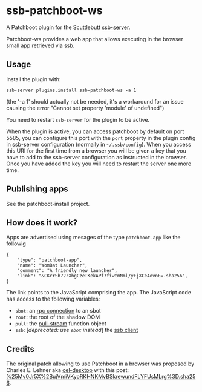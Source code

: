 # ssb-patchboot-ws
A Patchboot plugin for the Scuttlebutt [ssb-server](https://github.com/ssbc/ssb-server).

Patchboot-ws provides a web app that allows executing in the browser small app retrieved via ssb.

## Usage

Install the plugin with:

    ssb-server plugins.install ssb-patchboot-ws -a 1

(the '-a 1' should actually not be needed, it's a workaround for an issue causing the error "Cannot set property 'module' of undefined")

You need to restart `ssb-server` for the plugin to be active.

When the plugin is active, you can access patchboot by default on port 5585, you can configure this port with the `port` property in the plugin config in ssb-server configuration (normally in `~/.ssb/config`). When you access this URI for the first time from a browser you will be given a key that you have to add to the ssb-server configuration as instructed in the browser. Once you have added the key you will need to restart the server one more time.

## Publishing apps

See the patchboot-install project.

## How does it work?

Apps are advertised using mesages of the type `patchboot-app` like the followig

```
{
    "type": "patchboot-app",
    "name": "WomBat Launcher",
    "comment": "A friendly new launcher",
    "link": "&CKrrSh72rXhgCzeTKekAPf7fiwtmNml/yFjXCe4ovnE=.sha256",
}
```

The link points to the JavaScript comprising the app. The JavaScript code has access to the following variables:

- `sbot`: an [rpc connection](https://ssbc.github.io/scuttlebutt-protocol-guide/#rpc-protocol) to an sbot
- `root`: the root of the shadow DOM
- `pull`: the [pull-stream](https://github.com/pull-stream/pull-stream) function object
- `ssb`: [*deprecated: use `sbot` instead*] the [ssb client](https://github.com/ssbc/ssb-client)

## Credits

The original patch allowing to use Patchboot in a browser was proposed by Charles E. Lehner aka [cel-desktop](@lOUVT+Phkvai9a/cCS/RKo+S9hnPAQdVixms/7ldpPA=.ed25519) with this post: [%25Mv0Jr5X%2BujVmiVKyoRKHNKMvBSkrewundFLYFUsMLrg%3D.sha256](%25Mv0Jr5X%2BujVmiVKyoRKHNKMvBSkrewundFLYFUsMLrg%3D.sha256).


